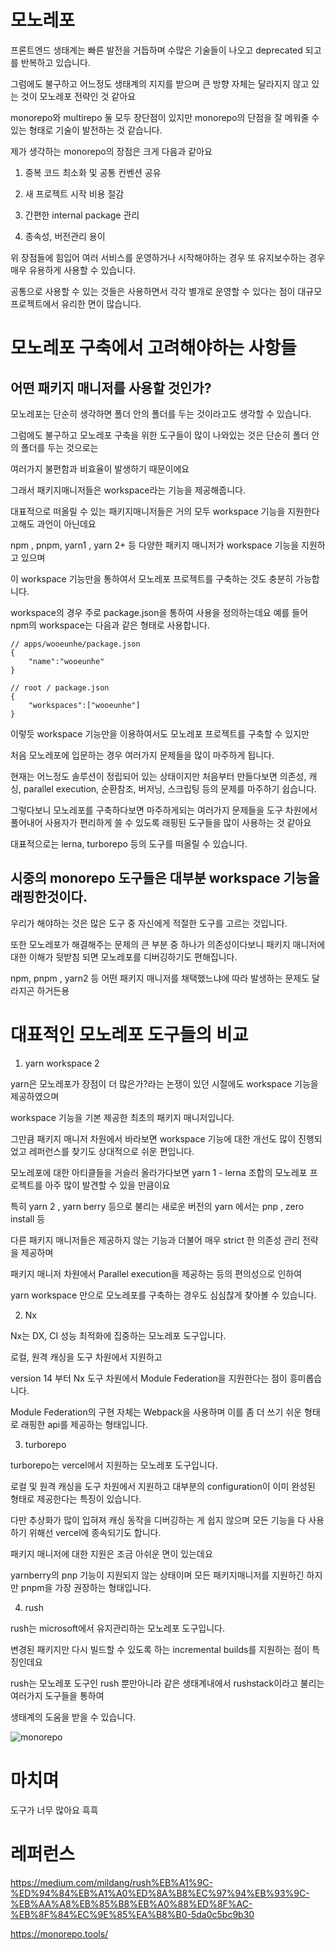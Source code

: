 # 모노레포

프론트엔드 생태계는 빠른 발전을 거듭하며 수많은 기술들이 나오고 deprecated 되고를 반복하고 있습니다.

그럼에도 불구하고 어느정도 생태계의 지지를 받으며 큰 방향 자체는 달라지지 않고 있는 것이 모노레포 전략인 것 같아요

monorepo와 multirepo 둘 모두 장단점이 있지만 monorepo의 단점을 잘 메워줄 수 있는 형태로 기술이 발전하는 것 같습니다.

제가 생각하는 monorepo의 장점은 크게 다음과 같아요

1. 중복 코드 최소화 및 공통 컨벤션 공유

2. 새 프로젝트 시작 비용 절감

3. 간편한 internal package 관리

4. 종속성, 버전관리 용이

위 장점들에 힘입어 여러 서비스를 운영하거나 시작해야하는 경우 또 유지보수하는 경우 매우 유용하게 사용할 수 있습니다.

공통으로 사용할 수 있는 것들은 사용하면서 각각 별개로 운영할 수 있다는 점이 대규모 프로젝트에서 유리한 면이 많습니다.


# 모노레포 구축에서 고려해야하는 사항들

## 어떤 패키지 매니저를 사용할 것인가?

모노레포는 단순히 생각하면 폴더 안의 폴더를 두는 것이라고도 생각할 수 있습니다.

그럼에도 불구하고 모노레포 구축을 위한 도구들이 많이 나와있는 것은 단순히 폴더 안의 폴더를 두는 것으로는

여러가지 불편함과 비효율이 발생하기 때문이에요



그래서 패키지매니저들은 workspace라는 기능을 제공해줍니다.

대표적으로 떠올릴 수 있는 패키지매니저들은 거의 모두 workspace 기능을 지원한다고해도 과언이 아닌데요

npm , pnpm, yarn1 , yarn 2+ 등 다양한 패키지 매니저가 workspace 기능을 지원하고 있으며

이 workspace 기능만을 통하여서 모노레포 프로젝트를 구축하는 것도 충분히 가능합니다.

workspace의 경우 주로 package.json을 통하여 사용을 정의하는데요 예를 들어 npm의 workspace는 다음과 같은 형태로 사용합니다.

```
// apps/wooeunhe/package.json
{
    "name":"wooeunhe"
}
```

```
// root / package.json
{
    "workspaces":["wooeunhe"]
}
```

이렇듯 workspace 기능만을 이용하여서도 모노레포 프로젝트를 구축할 수 있지만

처음 모노레포에 입문하는 경우 여러가지 문제들을 많이 마주하게 됩니다.

현재는 어느정도 솔루션이 정립되어 있는 상태이지만 처음부터 만들다보면 의존성, 캐싱, parallel execution, 순환참조, 버저닝, 스크립팅 등의 문제를 마주하기 쉽습니다.

그렇다보니 모노레포를 구축하다보면 마주하게되는 여러가지 문제들을 도구 차원에서 풀어내어 사용자가 편리하게 쓸 수 있도록 래핑된 도구들을 많이 사용하는 것 같아요 

대표적으로는 lerna, turborepo 등의 도구를 떠올릴 수 있습니다.


## 시중의 monorepo 도구들은 대부분 workspace 기능을 래핑한것이다.

우리가 해야하는 것은 많은 도구 중 자신에게 적절한 도구를 고르는 것입니다.

또한 모노레포가 해결해주는 문제의 큰 부분 중 하나가 의존성이다보니 패키지 매니저에 대한 이해가 뒷받침 되면 모노레포를 디버깅하기도 편해집니다.

npm, pnpm , yarn2 등 어떤 패키지 매니저를 채택했느냐에 따라 발생하는 문제도 달라지곤 하거든용

# 대표적인 모노레포 도구들의 비교


1. yarn workspace 2

yarn은 모노레포가 장점이 더 많은가?라는 논쟁이 있던 시절에도 workspace 기능을 제공하였으며

workspace 기능을 기본 제공한 최초의 패키지 매니저입니다. 

그만큼 패키지 매니저 차원에서 바라보면 workspace 기능에 대한 개선도 많이 진행되었고 레퍼런스를 찾기도 상대적으로 쉬운 편입니다.

모노레포에 대한 아티클들을 거슬러 올라가다보면 yarn 1 - lerna 조합의 모노레포 프로젝트를 아주 많이 발견할 수 있을 만큼이요

특히 yarn 2 , yarn berry 등으로 불리는 새로운 버전의 yarn 에서는 pnp , zero install 등

다른 패키지 매니저들은 제공하지 않는 기능과 더불어 매우 strict 한 의존성 관리 전략을 제공하며

패키지 매니저 차원에서 Parallel execution을 제공하는 등의 편의성으로 인하여

yarn workspace 만으로 모노레포를 구축하는 경우도 심심찮게 찾아볼 수 있습니다.


2. Nx

Nx는 DX, CI 성능 최적화에 집중하는 모노레포 도구입니다.

로컬, 원격 캐싱을 도구 차원에서 지원하고

version 14 부터 Nx 도구 차원에서 Module Federation을 지원한다는 점이 흥미롭습니다.

Module Federation의 구현 자체는 Webpack을 사용하며 이를 좀 더 쓰기 쉬운 형태로 래핑한 api를 제공하는 형태입니다.


3. turborepo

turborepo는 vercel에서 지원하는 모노레포 도구입니다.

로컬 및 원격 캐싱을 도구 차원에서 지원하고 대부분의 configuration이 이미 완성된 형태로 제공한다는 특징이 있습니다.

다만 추상화가 많이 입혀져 캐싱 동작을 디버깅하는 게 쉽지 않으며 모든 기능을 다 사용하기 위해선 vercel에 종속되기도 합니다.

패키지 매니저에 대한 지원은 조금 아쉬운 면이 있는데요

yarnberry의 pnp 기능이 지원되지 않는 상태이며 모든 패키지매니저를 지원하긴 하지만 pnpm을 가장 권장하는 형태입니다.


4. rush

rush는 microsoft에서 유지관리하는 모노레포 도구입니다.

변경된 패키지만 다시 빌드할 수 있도록 하는 incremental builds를 지원하는 점이 특징인데요

rush는 모노레포 도구인 rush 뿐만아니라 같은 생태계내에서 rushstack이라고 불리는 여러가지 도구들을 통하여

생태계의 도움을 받을 수 있습니다.

![monorepo](../asset/monorepo1.png)

# 마치며

도구가 너무 많아요 흑흑


# 레퍼런스

https://medium.com/mildang/rush%EB%A1%9C-%ED%94%84%EB%A1%A0%ED%8A%B8%EC%97%94%EB%93%9C-%EB%AA%A8%EB%85%B8%EB%A0%88%ED%8F%AC-%EB%8F%84%EC%9E%85%EA%B8%B0-5da0c5bc9b30

https://monorepo.tools/